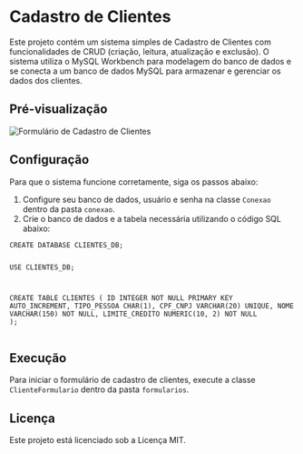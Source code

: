 <!DOCTYPE html>
<html lang="pt-BR">
<head>
    <meta charset="UTF-8">
    <meta name="viewport" content="width=device-width, initial-scale=1.0">
</head>
<body>
    <div class="container">
        <h1>Cadastro de Clientes</h1>
        <p>Este projeto contém um sistema simples de Cadastro de Clientes com funcionalidades de CRUD (criação, leitura, atualização e exclusão). O sistema utiliza o MySQL Workbench para modelagem do banco de dados e se conecta a um banco de dados MySQL para armazenar e gerenciar os dados dos clientes.</p>
        <h2>Pré-visualização</h2>
        <img src="https://cdn.discordapp.com/attachments/1273436055525396571/1273436127805833247/Captura_de_tela_2024-08-14_211909.png?ex=66be9b50&is=66bd49d0&hm=8366e45c983f8e43cb44c19e436affda64fc41574a786062700da6507903f407&" alt="Formulário de Cadastro de Clientes">
        <h2>Configuração</h2>
        <p>Para que o sistema funcione corretamente, siga os passos abaixo:</p>
        <ol>
            <li>Configure seu banco de dados, usuário e senha na classe <code>Conexao</code> dentro da pasta <code>conexao</code>.</li>
            <li>Crie o banco de dados e a tabela necessária utilizando o código SQL abaixo:</li>
        </ol>
        <pre><code>CREATE DATABASE CLIENTES_DB;

USE CLIENTES_DB;

CREATE TABLE CLIENTES (
    ID INTEGER NOT NULL PRIMARY KEY AUTO_INCREMENT,
    TIPO_PESSOA CHAR(1),
    CPF_CNPJ VARCHAR(20) UNIQUE,
    NOME VARCHAR(150) NOT NULL,
    LIMITE_CREDITO NUMERIC(10, 2) NOT NULL
);</code></pre>
        <h2>Execução</h2>
        <p>Para iniciar o formulário de cadastro de clientes, execute a classe <code>ClienteFormulario</code> dentro da pasta <code>formularios</code>.</p>
        <h2>Licença</h2>
        <p>Este projeto está licenciado sob a Licença MIT.</p>
    </div>
</body>
</html>
